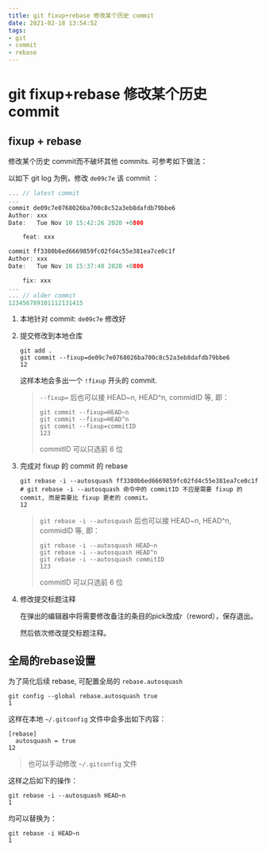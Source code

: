 ```yaml
---
title: git fixup+rebase 修改某个历史 commit 
date: 2021-02-18 13:54:52
tags: 
- git
- commit
- rebase
---
```



# git fixup+rebase 修改某个历史 commit 

## fixup + rebase

修改某个历史 commit而不破坏其他 commits. 可参考如下做法：

以如下 git log 为例，修改 `de09c7e` 该 commit ：

```c
... // latest commit
...
commit de09c7e0768026ba700c8c52a3eb8dafdb79bbe6
Author: xxx
Date:   Tue Nov 10 15:42:26 2020 +0800

    feat: xxx

commit ff3380b6ed6669859fc02fd4c55e381ea7ce0c1f
Author: xxx
Date:   Tue Nov 10 15:37:40 2020 +0800

    fix: xxx
...
... // older commit
123456789101112131415
```

1. 本地针对 commit: `de09c7e` 修改好

2. 提交修改到本地仓库

    ```shell
    git add .
    git commit --fixup=de09c7e0768026ba700c8c52a3eb8dafdb79bbe6
    12
    ```

    这样本地会多出一个 `!fixup` 开头的 commit.

    > `--fixup=` 后也可以接 HEAD~n, HEAD^n, commidID 等, 即：
    >
    > ```shell
    > git commit --fixup=HEAD~n
    > git commit --fixup=HEAD^n
    > git commit --fixup=commitID
    > 123
    > ```
    >
    > commitID 可以只选前 6 位

3. 完成对 fixup 的 commit 的 rebase

    ```shell
    git rebase -i --autosquash ff3380b6ed6669859fc02fd4c55e381ea7ce0c1f
    # git rebase -i --autosquash 命令中的 commitID 不应是需要 fixup 的 commit, 而是需要比 fixup 更老的 commit。
    12
    ```

    > `git rebase -i --autosquash` 后也可以接 HEAD~n, HEAD^n, commidID 等, 即：
    >
    > ```shell
    > git rebase -i --autosquash HEAD~n
    > git rebase -i --autosquash HEAD^n
    > git rebase -i --autosquash commitID
    > 123
    > ```
    >
    > commitID 可以只选前 6 位

4. 修改提交标题注释

    在弹出的编辑器中将需要修改备注的条目的pick改成r（reword），保存退出。

    然后依次修改提交标题注释。

## 全局的rebase设置

为了简化后续 rebase, 可配置全局的 `rebase.autosquash`

```shell
git config --global rebase.autosquash true
1
```

这样在本地 `~/.gitconfig` 文件中会多出如下内容：

```shell
[rebase]
  autosquash = true
12
```

> 也可以手动修改 `~/.gitconfig` 文件

这样之后如下的操作：

```shell
git rebase -i --autosquash HEAD~n
1
```

均可以替换为：

```shell
git rebase -i HEAD~n
1
```

